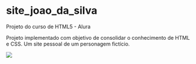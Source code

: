 # site_joao_da_silva
Projeto do curso de HTML5 - Alura

Projeto implementado com objetivo de consolidar o conhecimento de HTML e CSS. Um site pessoal de um personagem fictício.

<img src="https://github.com/jessicaperuggia/site_joao_da_silva/blob/master/ExampleScreenshot.png">
